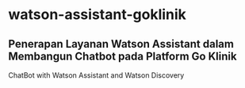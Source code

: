 # watson-assistant-goklinik

## Penerapan Layanan Watson Assistant dalam Membangun Chatbot pada Platform Go Klinik

ChatBot with Watson Assistant and Watson Discovery
